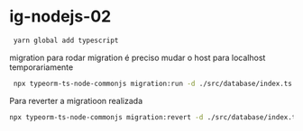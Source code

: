 # ig-nodejs-02


```bash
 yarn global add typescript     
```


migration
para rodar migration é preciso mudar o host para localhost temporariamente

```bash
 npx typeorm-ts-node-commonjs migration:run -d ./src/database/index.ts 
```

Para reverter a migratioon realizada
```bash
npx typeorm-ts-node-commonjs migration:revert -d ./src/database/index.ts 
```